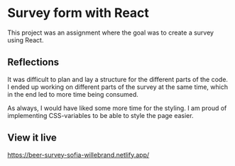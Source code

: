 # Survey form with React

This project was an assignment where the goal was to create a survey using React.

## Reflections

It was difficult to plan and lay a structure for the different parts of the code. I ended up working on different parts of the survey at the same time, which in the end led to more time being consumed. 

As always, I would have liked some more time for the styling. I am proud of implementing CSS-variables to be able to style the page easier. 

## View it live

https://beer-survey-sofia-willebrand.netlify.app/
